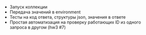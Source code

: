 * Запуск коллекции
* Передача значений в environment
* Тесты на код ответа, структуры json, значения в ответе
* Простая автоматизация на проверку работающих ID из одного запроса в другом (hw3 #7)
